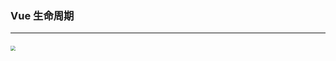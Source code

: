 ### Vue 生命周期

------



#### <img src="C:\Users\EDZ\iCloudDrive\文档\javascript\lifecycle.png" style="zoom: 50%;"/>